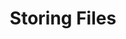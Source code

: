 ﻿---
title: "Storing Files"
toc: true
tag: developers
category: "Workflow"
menus: 
    nodesaction:
        icon: fa fa-link
        title: "Storage" 
        identifier: nodesactionstorage
---

